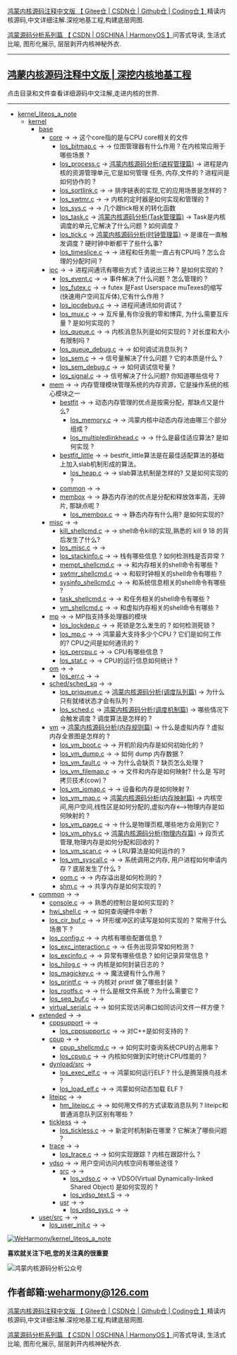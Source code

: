 [鸿蒙内核源码注释中文版 【 Gitee仓 ](https://gitee.com/weharmony/kernel_liteos_a_note)|[ CSDN仓 ](https://codechina.csdn.net/kuangyufei/kernel_liteos_a_note)|[ Github仓 ](https://github.com/kuangyufei/kernel_liteos_a_note)|[ Coding仓 】](https://weharmony.coding.net/public/harmony/kernel_liteos_a_note/git/files)精读内核源码,中文详细注解.深挖地基工程,构建底层网图.

[鸿蒙源码分析系列篇 【 CSDN ](https://blog.csdn.net/kuangyufei/article/details/108727970)[| OSCHINA ](https://my.oschina.net/u/3751245/blog/4626852)[| HarmonyOS 】](https://weharmony.github.io/)问答式导读, 生活式比喻, 图形化展示, 层层剥开内核神秘外衣.

---

## **[鸿蒙内核源码注释中文版 | 深挖内核地基工程](https://gitee.com/weharmony/kernel_liteos_a_note)**  

点击目录和文件查看详细源码中文注解,走进内核的世界.

---

- [kernel_liteos_a_note](https://gitee.com/weharmony/kernel_liteos_a_note/)
  * [kernel](https://gitee.com/weharmony/kernel_liteos_a_note/tree/master/kernel/)
    + [base](https://gitee.com/weharmony/kernel_liteos_a_note/tree/master/kernel/base/)
    	+ [core](https://gitee.com/weharmony/kernel_liteos_a_note/tree/master/kernel/base/core/) -> []() -> 这个core指的是与CPU core相关的文件 
    		+ [los_bitmap.c](https://gitee.com/weharmony/kernel_liteos_a_note/tree/master/kernel/base/core/los_bitmap.c) -> []() -> 位图管理器有什么作用 ? 在内核常应用于哪些场景 ?
    		+ [los_process.c](https://gitee.com/weharmony/kernel_liteos_a_note/tree/master/kernel/base/core/los_process.c) -> [鸿蒙内核源码分析(进程管理篇)](https://blog.csdn.net/kuangyufei/article/details/108595941) -> 进程是内核的资源管理单元,它是如何管理 任务, 内存,文件的 ? 进程间是如何协作的 ?
    		+ [los_sortlink.c](https://gitee.com/weharmony/kernel_liteos_a_note/tree/master/kernel/base/core/los_sortlink.c) -> []() -> 排序链表的实现,它的应用场景是怎样的 ? 
    		+ [los_swtmr.c](https://gitee.com/weharmony/kernel_liteos_a_note/tree/master/kernel/base/core/los_swtmr.c) -> []() -> 内核的定时器是如何实现和管理的 ?
    		+ [los_sys.c](https://gitee.com/weharmony/kernel_liteos_a_note/tree/master/kernel/base/core/los_sys.c) -> []() -> 几个跟tick相关的转化函数
    		+ [los_task.c](https://gitee.com/weharmony/kernel_liteos_a_note/tree/master/kernel/base/core/los_task.c) -> [鸿蒙内核源码分析(Task管理篇)](https://blog.csdn.net/kuangyufei/article/details/108661248) -> Task是内核调度的单元,它解决了什么问题 ? 如何调度 ?
    		+ [los_tick.c](https://gitee.com/weharmony/kernel_liteos_a_note/tree/master/kernel/base/core/los_tick.c) -> [鸿蒙内核源码分析(时钟管理篇)](https://blog.csdn.net/kuangyufei/article/details/108603468) ->  是谁在一直触发调度 ? 硬时钟中断都干了些什么事?
    		+ [los_timeslice.c](https://gitee.com/weharmony/kernel_liteos_a_note/tree/master/kernel/base/core/los_timeslice.c) -> []() -> 进程和任务能一直占有CPU吗 ? 怎么合理的分配时间 ?
    	+ [ipc](https://gitee.com/weharmony/kernel_liteos_a_note/tree/master/kernel/base/ipc/) -> []() -> 进程间通讯有哪些方式 ? 请说出三种 ? 是如何实现的 ?
    		+ [los_event.c](https://gitee.com/weharmony/kernel_liteos_a_note/tree/master/kernel/base/ipc/los_event.c) -> []() -> 事件解决了什么问题 ? 怎么管理的 ?
    		+ [los_futex.c](https://gitee.com/weharmony/kernel_liteos_a_note/tree/master/kernel/base/ipc/base/los_futex.c) -> []() -> futex 是Fast Userspace muTexes的缩写(快速用户空间互斥体),它有什么作用 ?
    		+ [los_ipcdebug.c](https://gitee.com/weharmony/kernel_liteos_a_note/tree/master/kernel/base/ipc/base/los_ipcdebug.c) -> []() -> 进程间通讯如何调试 ?
    		+ [los_mux.c](https://gitee.com/weharmony/kernel_liteos_a_note/tree/master/kernel/base/ipc/los_mux.c) -> []() -> 互斥量,有你没我的零和博弈, 为什么需要互斥量 ? 是如何实现的 ?
    		+ [los_queue.c](https://gitee.com/weharmony/kernel_liteos_a_note/tree/master/kernel/base/ipc/los_queue.c) -> []() -> 内核消息队列是如何实现的 ? 对长度和大小有限制吗 ? 
    		+ [los_queue_debug.c](https://gitee.com/weharmony/kernel_liteos_a_note/tree/master/kernel/base/ipc/los_queue_debug.c) -> []() ->  如何调试消息队列 ? 
    		+ [los_sem.c](https://gitee.com/weharmony/kernel_liteos_a_note/tree/master/kernel/base/ipc/los_sem.c) -> []() -> 信号量解决了什么问题 ? 它的本质是什么 ?
    		+ [los_sem_debug.c](https://gitee.com/weharmony/kernel_liteos_a_note/tree/master/kernel/base/ipc/los_sem_debug.c) -> []() -> 如何调试信号量 ?
    		+ [los_signal.c](https://gitee.com/weharmony/kernel_liteos_a_note/tree/master/kernel/base/ipc/los_signal.c) -> []() -> 信号解决了什么问题? 你知道哪些信号 ?
        + [mem](https://gitee.com/weharmony/kernel_liteos_a_note/tree/master/kernel/base/mem/) -> []() -> 内存管理模块管理系统的内存资源，它是操作系统的核心模块之一
            + [bestfit](https://gitee.com/weharmony/kernel_liteos_a_note/tree/master/kernel/base/mem/bestfit/) -> []() -> 动态内存管理的优点是按需分配，那缺点又是什么?
                + [los_memory.c](https://gitee.com/weharmony/kernel_liteos_a_note/tree/master/kernel/base/mem/bestfit/los_memory.c) -> []() -> 鸿蒙内核中动态内存池由哪三个部分组成 ?
                + [los_multipledlinkhead.c](https://gitee.com/weharmony/kernel_liteos_a_note/tree/master/kernel/base/mem/bestfit/los_multipledlinkhead.c) -> []() -> 什么是最佳适应算法? 是如何实现 ?
            + [bestfit_little](https://gitee.com/weharmony/kernel_liteos_a_note/tree/master/kernel/base/mem/bestfit_little/) -> []() -> bestfit_little算法是在最佳适配算法的基础上加入slab机制形成的算法。
                + [los_heap.c](https://gitee.com/weharmony/kernel_liteos_a_note/tree/master/kernel/base/mem/bestfit/los_heap.c) -> []() -> slab算法机制是怎样的? 又是如何实现的 ?
            + [common](https://gitee.com/weharmony/kernel_liteos_a_note/tree/master/kernel/base/mem/common/) -> []() -> 
            + [membox](https://gitee.com/weharmony/kernel_liteos_a_note/tree/master/kernel/base/mem/membox/) -> []() -> 静态内存池的优点是分配和释放效率高，无碎片, 那缺点呢 ?
                + [los_membox.c](https://gitee.com/weharmony/kernel_liteos_a_note/tree/master/kernel/base/mem/membox/los_membox.c) -> []() -> 静态内存有什么用? 是如何实现的?
    	+ [misc](https://gitee.com/weharmony/kernel_liteos_a_note/tree/master/kernel/base/misc/) -> []() -> 
    		+ [kill_shellcmd.c](https://gitee.com/weharmony/kernel_liteos_a_note/tree/master/kernel/base/misc/kill_shellcmd.c) -> []() -> shell命令kill的实现,熟悉的 kill 9 18 的背后发生了什么?
            + [los_misc.c](https://gitee.com/weharmony/kernel_liteos_a_note/tree/master/kernel/base/misc/los_misc.c) -> []() -> 
            + [los_stackinfo.c](https://gitee.com/weharmony/kernel_liteos_a_note/tree/master/kernel/base/misc/los_stackinfo.c) -> []() -> 栈有哪些信息 ? 如何检测栈是否异常 ?
            + [mempt_shellcmd.c](https://gitee.com/weharmony/kernel_liteos_a_note/tree/master/kernel/base/misc/mempt_shellcmd.c) -> []() -> 和内存相关的shell命令有哪些 ? 
            + [swtmr_shellcmd.c](https://gitee.com/weharmony/kernel_liteos_a_note/tree/master/kernel/base/misc/swtmr_shellcmd.c) -> []() -> 和软时钟相关的shell命令有哪些 ? 
            + [sysinfo_shellcmd.c](https://gitee.com/weharmony/kernel_liteos_a_note/tree/master/kernel/base/misc/sysinfo_shellcmd.c) -> []() -> 和系统信息相关的shell命令有哪些 ? 
            + [task_shellcmd.c](https://gitee.com/weharmony/kernel_liteos_a_note/tree/master/kernel/base/misc/task_shellcmd.c) -> []() -> 和任务相关的shell命令有哪些 ? 
            + [vm_shellcmd.c](https://gitee.com/weharmony/kernel_liteos_a_note/tree/master/kernel/base/misc/vm_shellcmd.c) -> []() -> 和虚拟内存相关的shell命令有哪些 ? 
        + [mp](https://gitee.com/weharmony/kernel_liteos_a_note/tree/master/kernel/base/mp/) -> []() -> MP指支持多处理器的模块
            + [los_lockdep.c](https://gitee.com/weharmony/kernel_liteos_a_note/tree/master/kernel/base/mp/los_lockdep.c) -> []() -> 死锁是怎么发生的 ? 如何检测死锁 ?
            + [los_mp.c](https://gitee.com/weharmony/kernel_liteos_a_note/tree/master/kernel/base/mp/los_mp.c) -> []() -> 鸿蒙最大支持多少个CPU ? 它们是如何工作的? CPU之间是如何通讯的 ?
            + [los_percpu.c](https://gitee.com/weharmony/kernel_liteos_a_note/tree/master/kernel/base/mp/los_percpu.c) -> []() ->  CPU有哪些信息 ?
            + [los_stat.c](https://gitee.com/weharmony/kernel_liteos_a_note/tree/master/kernel/base/mp/los_stat.c) -> []() -> CPU的运行信息如何统计 ?
        + [om](https://gitee.com/weharmony/kernel_liteos_a_note/tree/master/kernel/base/om/) -> []() ->
            + [los_err.c](https://gitee.com/weharmony/kernel_liteos_a_note/tree/master/kernel/base/om/los_err.c) -> []() ->
        + [sched/sched_sq](https://gitee.com/weharmony/kernel_liteos_a_note/tree/master/kernel/base/sched/sched_sq/) -> []() ->
            + [los_priqueue.c](https://gitee.com/weharmony/kernel_liteos_a_note/tree/master/kernel/base/sched/sched_sq/los_priqueue.c) -> [鸿蒙内核源码分析(调度队列篇)](https://blog.csdn.net/kuangyufei/article/details/108626671) -> 为什么只有就绪状态才会有队列 ? 
            + [los_sched.c](https://gitee.com/weharmony/kernel_liteos_a_note/tree/master/kernel/base/sched/sched_sq/los_sched.c) -> [鸿蒙内核源码分析(调度机制篇)](https://blog.csdn.net/kuangyufei/article/details/108705968) -> 哪些情况下会触发调度 ? 调度算法是怎样的 ?
        + [vm](https://gitee.com/weharmony/kernel_liteos_a_note/tree/master/kernel/base/vm/) -> [鸿蒙内核源码分析(内存规则篇)](https://blog.csdn.net/kuangyufei/article/details/109437223) -> 什么是虚拟内存 ? 虚拟内存全景图是怎样的 ?
            + [los_vm_boot.c](https://gitee.com/weharmony/kernel_liteos_a_note/tree/master/kernel/base/vm/los_vm_boot.c) -> []() -> 开机阶段内存是如何初始化的 ?
            + [los_vm_dump.c](https://gitee.com/weharmony/kernel_liteos_a_note/tree/master/kernel/base/vm/los_vm_dump.c) -> []() -> 如何 dump 内存数据 ?
            + [los_vm_fault.c](https://gitee.com/weharmony/kernel_liteos_a_note/tree/master/kernel/base/vm/los_vm_fault.c) -> []() -> 为什么会缺页 ? 缺页怎么处理 ?
            + [los_vm_filemap.c](https://gitee.com/weharmony/kernel_liteos_a_note/tree/master/kernel/base/vm/los_vm_filemap.c) -> []() -> 文件和内存是如何映射? 什么是 写时拷贝技术(cow) ?
            + [los_vm_iomap.c](https://gitee.com/weharmony/kernel_liteos_a_note/tree/master/kernel/base/vm/los_vm_iomap.c) -> []() -> 设备和内存是如何映射 ? 
            + [los_vm_map.c](https://gitee.com/weharmony/kernel_liteos_a_note/tree/master/kernel/base/vm/los_vm_map.c) -> [鸿蒙内核源码分析(内存映射篇)](https://blog.csdn.net/kuangyufei/article/details/109032636) -> 内核空间,用户空间,线性区是如何分配的,虚拟内存<-->物理内存是如何映射的 ?
            + [los_vm_page.c](https://gitee.com/weharmony/kernel_liteos_a_note/tree/master/kernel/base/vm/los_vm_page.c) -> []() -> 什么是物理页框,哪些地方会用到它 ? 
            + [los_vm_phys.c](https://gitee.com/weharmony/kernel_liteos_a_note/tree/master/kernel/base/vm/los_vm_phys.c) -> [鸿蒙内核源码分析(物理内存篇)](https://blog.csdn.net/kuangyufei/article/details/111765600) -> 段页式管理,物理内存是如何分配和回收的 ?
            + [los_vm_scan.c](https://gitee.com/weharmony/kernel_liteos_a_note/tree/master/kernel/base/vm/los_vm_scan.c) -> []() -> LRU算法是如何运作的 ?
            + [los_vm_syscall.c](https://gitee.com/weharmony/kernel_liteos_a_note/tree/master/kernel/base/vm/los_vm_syscall.c) -> []() -> 系统调用之内存, 用户进程如何申请内存 ? 底层发生了什么 ?
            + [oom.c](https://gitee.com/weharmony/kernel_liteos_a_note/tree/master/kernel/base/vm/oom.c) -> []() -> 内存溢出是如何检测的 ?
            + [shm.c](https://gitee.com/weharmony/kernel_liteos_a_note/tree/master/kernel/base/vm/shm.c) -> []() -> 共享内存是如何实现的 ?
    + [common](https://gitee.com/weharmony/kernel_liteos_a_note/tree/master/kernel/common/) -> []() ->
        + [console.c](https://gitee.com/weharmony/kernel_liteos_a_note/tree/master/kernel/common/console.c) -> []() -> 熟悉的控制台是如何实现的 ?
        + [hwi_shell.c](https://gitee.com/weharmony/kernel_liteos_a_note/tree/master/kernel/common/hwi_shell.c) -> []() -> 如何查询硬件中断 ?
        + [los_cir_buf.c](https://gitee.com/weharmony/kernel_liteos_a_note/tree/master/kernel/common/los_cir_buf.c) -> []() -> 环形缓冲区的读写是如何实现的 ? 常用于什么场景下 ?
        + [los_config.c](https://gitee.com/weharmony/kernel_liteos_a_note/tree/master/kernel/common/los_config.c) -> []() -> 内核有哪些配置信息 ?
        + [los_exc_interaction.c](https://gitee.com/weharmony/kernel_liteos_a_note/tree/master/kernel/common/los_exc_interaction.c) -> []() -> 任务出现异常如何检测 ?
        + [los_excinfo.c](https://gitee.com/weharmony/kernel_liteos_a_note/tree/master/kernel/common/los_excinfo.c) -> []() -> 异常有哪些信息 ? 如何记录异常信息 ?
        + [los_hilog.c](https://gitee.com/weharmony/kernel_liteos_a_note/tree/master/kernel/common/los_hilog.c) -> []() -> 内核是如何封装日志的 ?
        + [los_magickey.c](https://gitee.com/weharmony/kernel_liteos_a_note/tree/master/kernel/common/los_magickey.c) -> []() -> 魔法键有什么作用 ?
        + [los_printf.c](https://gitee.com/weharmony/kernel_liteos_a_note/tree/master/kernel/common/los_printf.c) -> []() -> 内核对 printf 做了哪些封装 ?
        + [los_rootfs.c](https://gitee.com/weharmony/kernel_liteos_a_note/tree/master/kernel/common/los_rootfs.c) -> []() -> 什么是根文件系统 ? 为什么需要它 ?
        + [los_seq_buf.c](https://gitee.com/weharmony/kernel_liteos_a_note/tree/master/kernel/common/los_seq_buf.c) -> []() ->
        + [virtual_serial.c](https://gitee.com/weharmony/kernel_liteos_a_note/tree/master/kernel/common/virtual_serial.c) -> []() -> 如何实现访问串口如同访问文件一样方便 ?
    + [extended](https://gitee.com/weharmony/kernel_liteos_a_note/kernel/extended/tree/master/) -> []() ->
        + [cppsupport](https://gitee.com/weharmony/kernel_liteos_a_note/kernel/extended/tree/master/cppsupport/) -> []() -> 
            + [los_cppsupport.c](https://gitee.com/weharmony/kernel_liteos_a_note/tree/master/kernel/extended/cppsupport/los_cppsupport.c) -> []() -> 对C++是如何支持的 ? 
        + [cpup](https://gitee.com/weharmony/kernel_liteos_a_note/tree/master/kernel/extended/cpup/) -> []() ->
            + [cpup_shellcmd.c](https://gitee.com/weharmony/kernel_liteos_a_note/tree/master/kernel/extended/cpup/cpup_shellcmd.c) -> []() -> 如何实时查询系统CPU的占用率 ? 
            + [los_cpup.c](https://gitee.com/weharmony/kernel_liteos_a_note/tree/master/kernel/extended/cpup/los_cpup.c) -> []() -> 内核如何做到实时统计CPU性能的 ?
        + [dynload/src](https://gitee.com/weharmony/kernel_liteos_a_note/tree/master/kernel/extended/dynload/src/) []() ->
            + [los_exec_elf.c](https://gitee.com/weharmony/kernel_liteos_a_note/tree/master/kernel/extended/dynload/src/los_exec_elf.c) -> []() -> 鸿蒙如何运行ELF ? 什么是腾笼换鸟技术 ?
            + [los_load_elf.c](https://gitee.com/weharmony/kernel_liteos_a_note/tree/master/kernel/extended/dynload/src/los_load_elf.c) -> []() -> 鸿蒙如何动态加载 ELF ?  
        + [liteipc](https://gitee.com/weharmony/kernel_liteos_a_note/tree/master/kernel/extended/liteipc/) -> []() ->
            + [hm_liteipc.c](https://gitee.com/weharmony/kernel_liteos_a_note/tree/master/kernel/extended/liteipc/hm_liteipc.c) -> []() -> 如何用文件的方式读取消息队列 ? liteipc和普通消息队列区别有哪些 ?
        + [tickless](https://gitee.com/weharmony/kernel_liteos_a_note/tree/master/kernel/extended/tickless/) -> []() ->
            + [los_tickless.c](https://gitee.com/weharmony/kernel_liteos_a_note/tree/master/kernel/extended/tickless/los_tickless.c) -> []() -> 新定时机制新在哪里 ? 它解决了哪些问题 ?
        + [trace](https://gitee.com/weharmony/kernel_liteos_a_note/tree/master/kernel/extended/trace/) -> []() ->
            + [los_trace.c](https://gitee.com/weharmony/kernel_liteos_a_notetree/master/kernel/extended/los_trace.c) -> []() -> 如何实现跟踪 ? 内核在跟踪什么 ?
        + [vdso](https://gitee.com/weharmony/kernel_liteos_a_note/tree/master/kernel/extended/vdso/) -> []() -> 用户空间访问内核空间有哪些途径 ?
            + [src](https://gitee.com/weharmony/kernel_liteos_a_note/tree/master/kernel/extended/vdso/src/) -> []() ->
                + [los_vdso.c](https://gitee.com/weharmony/kernel_liteos_a_note/tree/master/kernel/extended/vdso/src/los_vdso.c) -> []() -> VDSO(Virtual Dynamically-linked Shared Object) 是如何实现的 ?
                + [los_vdso_text.S](https://gitee.com/weharmony/kernel_liteos_a_note/tree/master/kernel/extended/vdso/src/los_vdso_text.S) -> []() -> 
            + [usr](https://gitee.com/weharmony/kernel_liteos_a_note/tree/master/kernel/extended/vdso/usr/) -> []() ->
                + [los_vdso_sys.c](https://gitee.com/weharmony/kernel_liteos_a_note/tree/master/kernel/extended/vdso/usr/los_vdso_sys.c) -> []() ->      
    + [user/src](https://gitee.com/weharmony/kernel_liteos_a_note/tree/master/kernel/user/src/) -> []() ->
    	+ [los_user_init.c](https://gitee.com/weharmony/kernel_liteos_a_note/tree/master/kernel/user/src/los_user_init.c) -> []() ->

[![WeHarmony/kernel_liteos_a_note](https://gitee.com/weharmony/kernel_liteos_a_note/widgets/widget_card.svg?colors=4183c4,ffffff,ffffff,e3e9ed,666666,9b9b9b)](https://gitee.com/weharmony/kernel_liteos_a_note)

**喜欢就关注下吧,您的关注真的很重要**

![鸿蒙内核源码分析公众号](https://gitee.com/weharmony/kernel_liteos_a_note/raw/master/zzz/pic/other/wxcode.png)

作者邮箱:weharmony@126.com
---

[鸿蒙内核源码注释中文版 【 Gitee仓 ](https://gitee.com/weharmony/kernel_liteos_a_note)|[ CSDN仓 ](https://codechina.csdn.net/kuangyufei/kernel_liteos_a_note)|[ Github仓 ](https://github.com/kuangyufei/kernel_liteos_a_note)|[ Coding仓 】](https://weharmony.coding.net/public/harmony/kernel_liteos_a_note/git/files)精读内核源码,中文详细注解.深挖地基工程,构建底层网图.

[鸿蒙源码分析系列篇 【 CSDN ](https://blog.csdn.net/kuangyufei/article/details/108727970)[| OSCHINA ](https://my.oschina.net/u/3751245/blog/4626852)[| HarmonyOS 】](https://weharmony.github.io/)问答式导读, 生活式比喻, 图形化展示, 层层剥开内核神秘外衣.
    